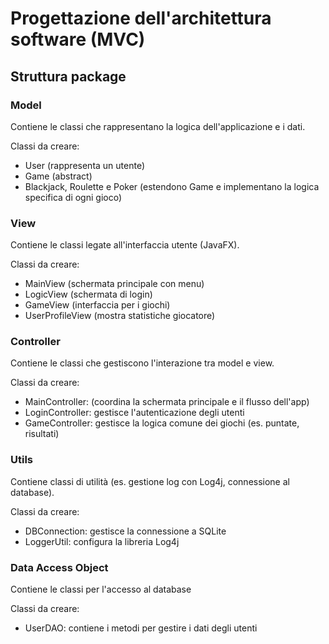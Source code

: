 # Progettazione dell'architettura software (MVC)

## Struttura package

### Model
Contiene le classi che rappresentano la logica dell'applicazione e i dati.

Classi da creare: 
- User (rappresenta un utente)
- Game (abstract)
- Blackjack, Roulette e Poker (estendono Game e implementano la logica specifica di ogni gioco)

### View
Contiene le classi legate all'interfaccia utente (JavaFX).

Classi da creare: 
- MainView (schermata principale con menu) 
- LogicView (schermata di login)
- GameView (interfaccia per i giochi) 
- UserProfileView (mostra statistiche giocatore)

### Controller 
Contiene le classi che gestiscono l'interazione tra model e view.

Classi da creare:
- MainController: (coordina la schermata principale e il flusso dell'app)
- LoginController: gestisce l'autenticazione degli utenti
- GameController: gestisce la logica comune dei giochi (es. puntate, risultati)


### Utils
Contiene classi di utilità (es. gestione log con Log4j, connessione al database).

Classi da creare:
- DBConnection: gestisce la connessione a SQLite
- LoggerUtil: configura la libreria Log4j


### Data Access Object
Contiene le classi per l'accesso al database

Classi da creare:
- UserDAO: contiene i metodi per gestire i dati degli utenti
